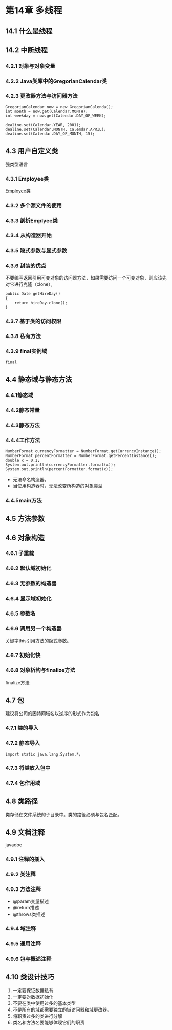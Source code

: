 # 第14章 多线程 #

## 14.1 什么是线程 ##


## 14.2 中断线程 ##

### 4.2.1 对象与对象变量 ###

### 4.2.2 Java类库中的GregorianCalendar类 ###

### 4.2.3 更改器方法与访问器方法 ###

	GregorianCalendar now = new GregorianCalenda();
	int month = now.get(Calendar.MONTH);
	int weekday = now.get(Calendar.DAY_OF_WEEK);

	dealine.set(Calendar.YEAR, 2001);
	dealine.set(Calendar.MONTH, Ca;emdar.APRIL);
	dealine.set(Calendar.DAY_OF_MONTH, 15);

## 4.3 用户自定义类 ##
强类型语言

### 4.3.1 Employee类 ###
[Employee类](code/4_1_Employee.java)

### 4.3.2 多个源文件的使用 ###

### 4.3.3 剖析Emplyee类 ###

### 4.3.4 从构造器开始 ###

### 4.3.5 隐式参数与显式参数 ###

### 4.3.6 封装的优点 ###
不要编写返回引用可变对象的访问器方法，如果需要访问一个可变对象，则应该先对它进行克隆（clone）。

	public Date getHireDay()
	{
		return hireDay.clone();
	}

### 4.3.7 基于类的访问权限 ###

### 4.3.8 私有方法 ###

### 4.3.9 final实例域 ###

	final
## 4.4 静态域与静态方法 ##

### 4.4.1静态域 ###

### 4.4.2静态常量 ###

### 4.4.3静态方法 ###

### 4.4.4工作方法 ###

	NumberFormat currencyFormatter = NumberFormat.getCurrencyInstance();
	NumberFormat percentFormatter = NumberFormat.getPercentInstance();
	double x = 0.1;
	System.out.println(currencyFormatter.format(x));
	System.out.println(percentFormatter.format(x));
* 无法命名构造器。
* 当使用构造器时，无法改变所构造的对象类型
### 4.4.5main方法 ###

## 4.5 方法参数 ##

## 4.6 对象构造  ##

### 4.6.1 子重载 ###

### 4.6.2 默认域初始化 ###

### 4.6.3 无参数的构造器 ###

### 4.6.4 显示域初始化 ###

### 4.6.5 参数名 ###

### 4.6.6 调用另一个构造器 ###
关键字this引用方法的隐式参数。

### 4.6.7 初始化快 ###

### 4.6.8 对象析构与finalize方法 ###
finalize方法

## 4.7 包 ##
建议将公司的因特网域名以逆序的形式作为包名
### 4.7.1 类的导入 ###

### 4.7.2 静态导入 ###

	import static java.lang.System.*;

### 4.7.3 将类放入包中 ###

### 4.7.4 包作用域 ###

## 4.8 类路径 ##
类存储在文件系统的子目录中。类的路径必须与包名匹配。

## 4.9 文档注释 ##
javadoc

### 4.9.1 注释的插入 ###

### 4.9.2 类注释 ###

### 4.9.3 方法注释 ###

* @param变量描述
* @return描述
* @throws类描述

### 4.9.4 域注释 ###

### 4.9.5 通用注释 ###

### 4.9.6 包与概述注释 ###

## 4.10 类设计技巧 ##

1. 一定要保证数据私有
2. 一定要对数据初始化
3. 不要在类中使用过多的基本类型
4. 不是所有的域都需要独立的域访问器和域更改器。
5. 将职责过多的类进行分解
6. 类名和方法名要能够体现它们的职责